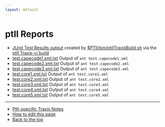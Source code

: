 ```yaml
---
layout: default
---
```

# ptII Reports
* [JUnit Test Results output](junit/html/index.html)
created by [$PTII/bin/ptIITravisBuild.sh](https://github.com/icyphy/ptII/blob/master/bin/ptIITravisBuild.sh) via the [ptII Travis-ci build](https://travis-ci.org/icyphy/ptII)
* [test.capecode1.xml.txt](junit/test.capecode1.xml.txt) Output of `ant test.capecode1.xml`
* [test.capecode2.xml.txt](junit/test.capecode2.xml.txt) Output of `ant test.capecode2.xml`
* [test.capecode3.xml.txt](junit/test.capecode3.xml.txt) Output of `ant test.capecode3.xml`
* [test.core1.xml.txt](junit/test.core1.xml.txt) Output of `ant test.core1.xml`
* [test.core2.xml.txt](junit/test.core2.xml.txt) Output of `ant test.core2.xml`
* [test.core3.xml.txt](junit/test.core3.xml.txt) Output of `ant test.core3.xml`
* [test.core4.xml.txt](junit/test.core4.xml.txt) Output of `ant test.core4.xml`
* [test.core5.xml.txt](junit/test.core5.xml.txt) Output of `ant test.core5.xml`

---
* [PtII-specific Travis Notes](https://wiki.eecs.berkeley.edu/ptexternal/Main/Travis)
* [How to edit this page](../edit.html)
* [Back to the top](../index.html)


